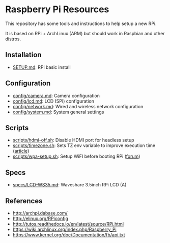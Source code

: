 # Raspberry Pi Resources

This repository has some tools and instructions to help setup a new RPi.

It is based on RPi + ArchLinux (ARM) but should work in Raspbian and other distros.

## Installation

- [SETUP.md](SETUP.md): RPi basic install

## Configuration

- [config/camera.md](config/camera.md): Camera configuration
- [config/lcd.md](config/lcd.md): LCD (SPI) configuration
- [config/network.md](config/network.md): Wired and wireless network configuration
- [config/system.md](config/system.md): System general settings

## Scripts

- [scripts/hdmi-off.sh](scripts/hdmi-off.sh): Disable HDMI port for headless setup
- [scripts/timezone.sh](scripts/timezone.sh): Sets TZ env variable to improve execution time ([article](https://blog.packagecloud.io/eng/2017/02/21/set-environment-variable-save-thousands-of-system-calls/))
- [scripts/wpa-setup.sh](scripts/wpa-setup.sh): Setup WiFI before booting RPi ([forum](https://archlinuxarm.org/forum/viewtopic.php?f=31&t=11529))

## Specs

- [specs/LCD-WS35.md](specs/LCD-WS35.md): Waveshare 3.5inch RPi LCD (A)

## References

- http://archpi.dabase.com/
- http://elinux.org/RPiconfig
- http://tutos.readthedocs.io/en/latest/source/RPi.html
- https://wiki.archlinux.org/index.php/Raspberry_Pi
- https://www.kernel.org/doc/Documentation/fb/api.txt
